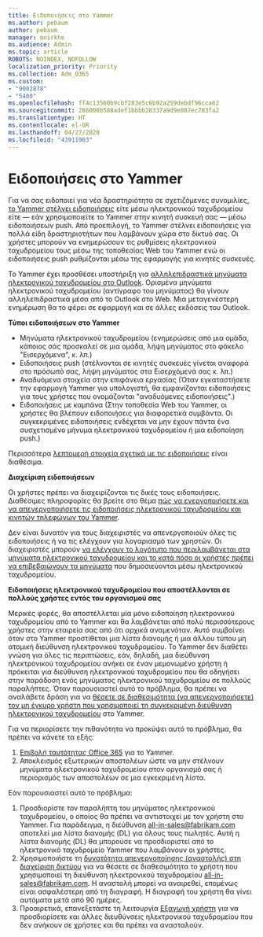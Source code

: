 ```yaml
---
title: Ειδοποιήσεις στο Yammer
ms.author: pebaum
author: pebaum
manager: mnirkhe
ms.audience: Admin
ms.topic: article
ROBOTS: NOINDEX, NOFOLLOW
localization_priority: Priority
ms.collection: Adm_O365
ms.custom:
- "9002878"
- "5480"
ms.openlocfilehash: ff4c13560b9cbf283e5c6b92a259debdf96cca62
ms.sourcegitcommit: 286000b588adef1bbbb28337a9d9e087ec783fa2
ms.translationtype: HT
ms.contentlocale: el-GR
ms.lasthandoff: 04/27/2020
ms.locfileid: "43911903"
---
```

# <a name="notifications-in-yammer"></a>Ειδοποιήσεις στο Yammer

Για να σας ειδοποιεί για νέα δραστηριότητα σε σχετιζόμενες συνομιλίες, [το Yammer στέλνει ειδοποιήσεις](https://support.microsoft.com/en-gb/office/enable-or-disable-yammer-email-and-phone-notifications-93e530e0-189f-4768-8f28-7683d48cc996) είτε μέσω ηλεκτρονικού ταχυδρομείου είτε — εάν χρησιμοποιείτε το Yammer στην κινητή συσκευή σας — μέσω ειδοποιήσεων push. Από προεπιλογή, το Yammer στέλνει ειδοποιήσεις για πολλά είδη δραστηριοτήτων που λαμβάνουν χώρα στο δίκτυό σας. Οι χρήστες μπορούν να ενημερώσουν τις ρυθμίσεις ηλεκτρονικού ταχυδρομείου τους μέσω της τοποθεσίας Web του Yammer ενώ οι ειδοποιήσεις push ρυθμίζονται μέσω της εφαρμογής για κινητές συσκευές. 

Το Yammer έχει προσθέσει υποστήριξη για [αλληλεπιδραστικά μηνύματα ηλεκτρονικού ταχυδρομείου στο Outlook](https://techcommunity.microsoft.com/t5/outlook-blog/interactive-yammer-emails-in-outlook-on-the-web-are-here/ba-p/1209420). Ορισμένα μηνύματα ηλεκτρονικού ταχυδρομείου (αντίγραφο του μηνύματος) θα γίνουν αλληλεπιδραστικά μέσα από το Outlook στο Web. Μια μεταγενέστερη ενημέρωση θα το φέρει σε εφαρμογή και σε άλλες εκδόσεις του Outlook.

**Τύποι ειδοποιήσεων στο Yammer**

- Μηνύματα ηλεκτρονικού ταχυδρομείου (ενημερώσεις από μια ομάδα, κάποιος σάς προσκαλεί σε μια ομάδα, λήψη μηνύματος στο φάκελο "Εισερχόμενα", κ. λπ.)
- Ειδοποιήσεις push (στέλνονται σε κινητές συσκευές γίνεται αναφορά στο πρόσωπό σας, λήψη μηνύματος στα Εισερχόμενά σας κ. λπ.)
- Αναδυόμενα στοιχεία στην επιφάνεια εργασίας (Όταν εγκαταστήσετε την εφαρμογή Yammer για υπολογιστή, θα εμφανίζονται ειδοποιήσεις για τους χρήστες που ονομάζονται "αναδυόμενες ειδοποιήσεις".)
- Ειδοποιήσεις με καμπάνα (Στην τοποθεσία Web του Yammer, οι χρήστες θα βλέπουν ειδοποιήσεις για διαφορετικά συμβάντα. Οι συγκεκριμένες ειδοποιήσεις ενδέχεται να μην έχουν πάντα ένα συσχετισμένο μήνυμα ηλεκτρονικού ταχυδρομείου ή μια ειδοποίηση push.)

Περισσότερα [λεπτομερή στοιχεία σχετικά με τις ειδοποιήσεις](https://support.microsoft.com/en-gb/office/enable-or-disable-yammer-email-and-phone-notifications-93e530e0-189f-4768-8f28-7683d48cc996) είναι διαθέσιμα.

**Διαχείριση ειδοποιήσεων**

Οι χρήστες πρέπει να διαχειρίζονται τις δικές τους ειδοποιήσεις. Διαθέσιμες πληροφορίες θα βρείτε στο θέμα [πώς να ενεργοποιήσετε και να απενεργοποιήσετε τις ειδοποιήσεις ηλεκτρονικού ταχυδρομείου και κινητών τηλεφώνων του Yammer](https://support.microsoft.com/en-gb/office/enable-or-disable-yammer-email-and-phone-notifications-93e530e0-189f-4768-8f28-7683d48cc996). 

Δεν είναι δυνατόν για τους διαχειριστές να απενεργοποιούν όλες τις ειδοποιήσεις ή να τις ελέγχουν για λογαριασμό των χρηστών. Οι διαχειριστές μπορούν [να ελέγχουν το λογότυπο που περιλαμβάνεται στα μηνύματα ηλεκτρονικού ταχυδρομείου και το κατά πόσο οι χρήστες πρέπει να επιβεβαιώνουν τα μηνύματα](https://docs.microsoft.com/yammer/configure-your-yammer-network/configure-email-and-yammer) που δημοσιεύονται μέσω ηλεκτρονικού ταχυδρομείου.

**Ειδοποιήσεις ηλεκτρονικού ταχυδρομείου που αποστέλλονται σε πολλούς χρήστες εντός του οργανισμού σας**

Μερικές φορές, θα αποστέλλεται μία μόνο ειδοποίηση ηλεκτρονικού ταχυδρομείου από το Yammer και θα λαμβάνεται από πολύ περισσότερους χρήστες στην εταιρεία σας από ότι αρχικά αναμενόταν. Αυτό συμβαίνει όταν στο Yammer προστίθεται μια λίστα διανομής ή μια άλλου τύπου μη ατομική διεύθυνση ηλεκτρονικού ταχυδρομείου.  Το Yammer δεν διαθέτει γνώση για όλες τις περιπτώσεις, εάν, δηλαδή, μια διεύθυνση ηλεκτρονικού ταχυδρομείου ανήκει σε έναν μεμονωμένο χρήστη ή πρόκειται για διεύθυνση ηλεκτρονικού ταχυδρομείου που θα οδηγήσει στην παράδοση ενός μηνύματος ηλεκτρονικού ταχυδρομείου σε πολλούς παραλήπτες. Όταν παρουσιαστεί αυτό το πρόβλημα, θα πρέπει να αναλάβετε δράση για να [θέσετε σε διαθεσιμότητα (να απενεργοποιήσετε) τον μη έγκυρο χρήστη που χρησιμοποιεί τη συγκεκριμένη διεύθυνση ηλεκτρονικού ταχυδρομείου](https://docs.microsoft.com/yammer/manage-yammer-users/add-block-or-remove-users#remove-users) στο Yammer. 

Για να περιορίσετε την πιθανότητα να προκύψει αυτό το πρόβλημα, θα πρέπει να κάνετε τα εξής:

1. [Επιβολή ταυτότητας Office 365](https://docs.microsoft.com/yammer/configure-your-yammer-network/enforce-office-365-identity) για το Yammer.
2. Αποκλεισμός εξωτερικών αποστολέων ώστε να μην στέλνουν μηνύματα ηλεκτρονικού ταχυδρομείου στον οργανισμό σας ή περιορισμός των αποστολέων σε μια εγκεκριμένη λίστα.

Εάν παρουσιαστεί αυτό το πρόβλημα:

1. Προσδιορίστε τον παραλήπτη του μηνύματος ηλεκτρονικού ταχυδρομείου, ο οποίος θα πρέπει να αντιστοιχεί με τον χρήστη στο Yammer. Για παράδειγμα, η διεύθυνση all-in-sales@fabrikam.com αποτελεί μια λίστα διανομής (DL) για όλους τους πωλητές. Αυτή η λίστα διανομής (DL) θα μπορούσε να προσδιοριστεί από το ηλεκτρονικό ταχυδρομείο Yammer που λαμβάνουν οι χρήστες.
2. Χρησιμοποιήστε τη [δυνατότητα απενεργοποίησης (αναστολής) στη διαχείριση δικτύου](https://docs.microsoft.com/yammer/manage-yammer-users/add-block-or-remove-users#remove-users) για να θέσετε σε διαθεσιμότητα το χρήστη που χρησιμοποιεί τη διεύθυνση ηλεκτρονικού ταχυδρομείου all-in-sales@fabrikam.com. Η αναστολή μπορεί να αναιρεθεί, επομένως είναι ασφαλέστερη από τη διαγραφή. Η διαγραφή του χρήστη θα γίνει αυτόματα μετά από 90 ημέρες.
3. Προαιρετικά, επανεξετάστε τη λειτουργία [Εξαγωγή χρήστη](https://docs.microsoft.com/yammer/manage-security-and-compliance/export-yammer-enterprise-data#ExportUsers) για να προσδιορίσετε και άλλες διευθύνσεις ηλεκτρονικού ταχυδρομείου που δεν ανήκουν σε χρήστες και θα πρέπει να ανασταλούν.
